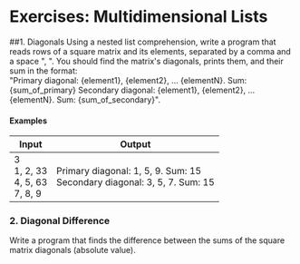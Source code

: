# Exercises: Multidimensional Lists
##1. Diagonals
Using a nested list comprehension, write a program that reads rows of a square matrix and its elements, separated
by a comma and a space ", ". You should find the matrix's diagonals, prints them, and their sum in the format:  
"Primary diagonal: {element1}, {element2}, … {elementN}. Sum: {sum_of_primary}
Secondary diagonal: {element1}, {element2}, … {elementN}. Sum: {sum_of_secondary}".

#### Examples

| Input | Output |
| ----- | ------ |
| 3<br />1, 2, 33<br />4, 5, 63<br />7, 8, 9 | Primary diagonal: 1, 5, 9. Sum: 15<br />Secondary diagonal: 3, 5, 7. Sum: 15 |

### 2. Diagonal Difference
Write a program that finds the difference between the sums of the square matrix diagonals (absolute value).  